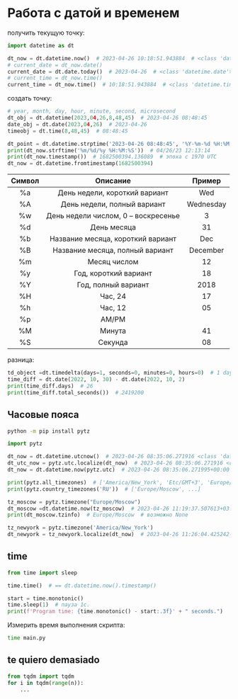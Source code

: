# Работа с датой и временем

получить текущую точку:

```python
import datetime as dt

dt_now = dt.datetime.now()  # 2023-04-26 10:18:51.943884  # <class 'datetime.datetime'>
# current_date = dt_now.date()
current_date = dt.date.today()  # 2023-04-26  # <class 'datetime.date'>
# current_time = dt_now.time()
current_time = dt_now.time()  # 10:18:51.943884  # <class 'datetime.time'>
```

создать точку:

```python
# year, month, day, hour, minute, second, microsecond
dt_obj = dt.datetime(2023,04,26,8,48,45)  # 2023-04-26 08:48:45
date_obj = dt.date(2023,04,26)  # 2023-04-26
timeobj = dt.time(8,48,45)  # 08:48:45

dt_point = dt.datetime.strptime('2023-04-26 08:48:45', '%Y-%m-%d %H:%M:%S')
print(dt_now.strftime('%m/%d/%y %H:%M:%S'))  # 04/26/23 12:13:14
print(dt_now.timestamp())  # 1682500394.136089  # эпоха с 1970 UTC
dt_now = dt.datetime.fromtimestamp(1682500394)
```

|**Символ**|**Описание**|**Пример**|
|:---:|:---:|:---:|
|%a|День недели, короткий вариант|Wed|
|%A|День недели, полный вариант|Wednesday|
|%w|День недели числом, 0 – воскресенье|3|
|%d|День месяца|31|
|%b|Название месяца, короткий вариант|Dec|
|%B|Название месяца, полный вариант|December|
|%m|Месяц числом|12|
|%y|Год, короткий вариант|18|
|%Y|Год, полный вариант|2018|
|%H|Час, 24|17|
|%h|Час, 12|05|
|%p|AM/PM||
|%M|Минута|41|
|%S|Секунда|08|

разница:

```python
td_object =dt.timedelta(days=1, seconds=0, minutes=0, hours=0)  # 1 day, 0:00:00 <class 'datetime.timedelta'>
time_diff = dt.date(2022, 10, 30) - dt.date(2022, 10, 2)
print(time_diff.days)  # 26
print(time_diff.total_seconds())  # 2419200
```

## Часовые пояса

```sh
python -m pip install pytz
```

```python
import pytz

dt_now = dt.datetime.utcnow()  # 2023-04-26 08:35:06.271916 <class 'datetime.datetime'>
dt_utc_now = pytz.utc.localize(dt_now)  # 2023-04-26 08:35:06.271916 <class 'datetime.datetime'>
dt_now = dt.datetime.now(pytz.utc)  # 2023-04-26 08:35:06.271995+00:00 <class 'datetime.datetime'>

print(pytz.all_timezones)  # ['America/New_York', 'Etc/GMT+3', 'Europe/Moscow', ...]
print(pytz.country_timezones('RU'))  # ['Europe/Moscow', ...]

tz_moscow = pytz.timezone("Europe/Moscow")
dt_moscow =dt.datetime.now(tz_moscow)  # 2023-04-26 11:19:37.507613+03:00 <class 'datetime.datetime'>
print(dt_moscow.tzinfo)  # Europe/Moscow  # возможно None

tz_newyork = pytz.timezone('America/New_York')
dt_newyork = tz_newyork.localize(dt_now)  # 2023-04-26 11:26:04.425242-04:00 <class 'datetime.datetime'>
```

## time

```python
from time import sleep

time.time()  # == dt.datetime.now().timestamp()

start = time.monotonic()
time.sleep(1)  # пауза 1с.
print(f'Program time: {time.monotonic() - start:.3f}' + " seconds.")
```

Измерить время выполнения скрипта:

```sh
time main.py
```


## te quiero demasiado

```python
from tqdm import tqdm
for i in tqdm(range(n)):
    ...
```
